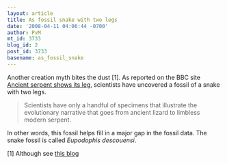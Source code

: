 ```yaml
---
layout: article
title: As fossil snake with two legs
date: '2008-04-11 04:06:44 -0700'
author: PvM
mt_id: 3733
blog_id: 2
post_id: 3733
basename: as_fossil_snake
---
```

Another creation myth bites the dust \[1\]. As reported on the BBC site [ Ancient serpent shows its leg](http://news.bbc.co.uk/2/hi/science/nature/7339508.stm), scientists have uncovered a fossil of a snake with two legs.

> Scientists have only a handful of specimens that illustrate the evolutionary narrative that goes from ancient lizard to limbless modern serpent.

In other words, this fossil helps fill in a major gap in the fossil data. The snake fossil is called _Eupodophis descouensi_.

\[1\] Although see [this blog](http://www.democraticunderground.com/discuss/duboard.php?az=view_all&amp;address=389x3137217)
